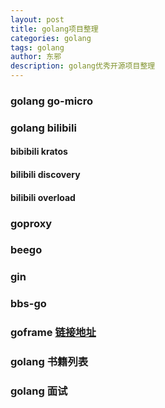 ```yaml
---
layout: post
title: golang项目整理
categories: golang
tags: golang
author: 东邪
description: golang优秀开源项目整理
---
```


### golang go-micro

### golang bilibili
#### bibibili kratos
#### bilibili discovery
#### bilibili overload

### goproxy

### beego

### gin

### bbs-go

### goframe [链接地址](http://goframe.org)

### golang 书籍列表

### golang 面试
